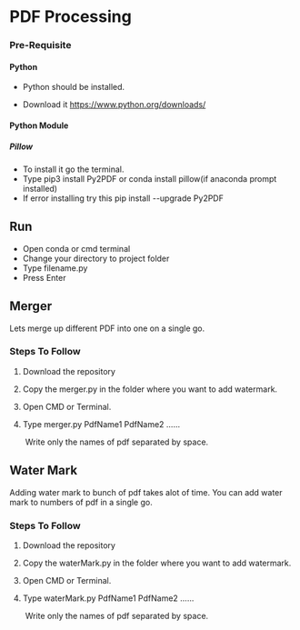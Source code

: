 # PDF Processing

### Pre-Requisite

#### Python

- Python should be installed.

- Download it  https://www.python.org/downloads/

#### Python Module

##### 	Pillow

- To install it go the terminal.
- Type pip3 install Py2PDF or conda install pillow(if anaconda prompt installed)
- If error installing try this pip install --upgrade Py2PDF

## Run

- Open conda or cmd terminal
- Change your directory to project folder
- Type filename.py 
- Press Enter

## Merger

Lets merge up different PDF into one on a single go. 

### Steps To Follow

1. Download the repository

2. Copy the merger.py in the folder where you want to add watermark.

3. Open CMD or Terminal.

4. Type merger.py  PdfName1 PdfName2 ......

   ​	Write only the names of pdf separated by space.

## Water Mark

Adding water mark to bunch of pdf takes alot of time. You can add water mark to numbers of pdf in a single go.

### Steps To Follow

1. Download the repository

2. Copy the waterMark.py in the folder where you want to add watermark.

3. Open CMD or Terminal.

4. Type waterMark.py  PdfName1 PdfName2 ......

   ​	Write only the names of pdf separated by space.